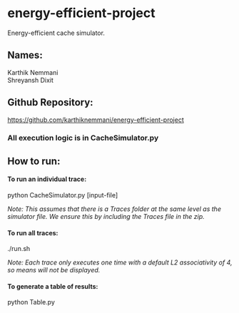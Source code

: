 # energy-efficient-project
Energy-efficient cache simulator.

## Names:  
Karthik Nemmani  
Shreyansh Dixit  

## Github Repository:
https://github.com/karthiknemmani/energy-efficient-project


### All execution logic is in CacheSimulator.py

## How to run:

#### To run an individual trace:
python CacheSimulator.py [input-file]

*Note: This assumes that there is a Traces folder at the same level as the simulator file. We ensure this by including the Traces file in the zip.*

#### To run all traces:
./run.sh

*Note: Each trace only executes one time with a default L2 associativity of 4, so means will not be displayed.*

#### To generate a table of results:
python Table.py




